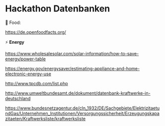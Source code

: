 # Hackathon Datenbanken

:beer: Food:

https://de.openfoodfacts.org/

:zap: **Energy**

https://www.wholesalesolar.com/solar-information/how-to-save-energy/power-table

https://energy.gov/energysaver/estimating-appliance-and-home-electronic-energy-use

http://www.tpcdb.com/list.php

http://www.umweltbundesamt.de/dokument/datenbank-kraftwerke-in-deutschland

https://www.bundesnetzagentur.de/cln_1932/DE/Sachgebiete/ElektrizitaetundGas/Unternehmen_Institutionen/Versorgungssicherheit/Erzeugungskapazitaeten/Kraftwerksliste/kraftwerksliste
